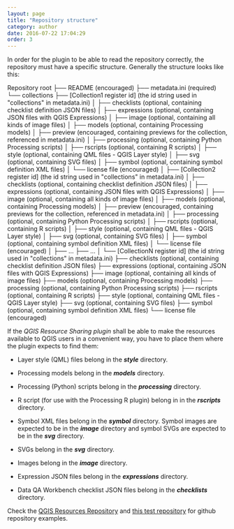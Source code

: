 ```yaml
---
layout: page
title: "Repository structure"
category: author
date: 2016-07-22 17:04:29
order: 3
---
```


In order for the plugin to be able to read the repository correctly,
the repository must have a specific structure.
Generally the structure looks like this:

Repository root
├── README (encouraged)
├── metadata.ini (required)
└── collections
├── [Collection1 register id] (the id string used in "collections" in metadata.ini)
│   ├── checklists (optional, containing checklist definition JSON files)
│   ├── expressions (optional, containing JSON files with QGIS Expressions)
│   ├── image (optional, containing all kinds of image files)
│   ├── models (optional, containing Processing models)
│   ├── preview (encouraged, containing previews for the collection, referenced in metadata.ini)
│   ├── processing (optional, containing Python Processing scripts)
│   ├── rscripts (optional, containing R scripts)
│   ├── style (optional, containing QML files - QGIS Layer style)
│   ├── svg (optional, containing SVG files)
│   ├── symbol (optional, containing symbol definition XML files)
│   └── license file (encouraged)
│
├── [Collection2 register id] (the id string used in "collections" in metadata.ini)
│   ├── checklists (optional, containing checklist definition JSON files)
│   ├── expressions (optional, containing JSON files with QGIS Expressions)
│   ├── image (optional, containing all kinds of image files)
│   ├── models (optional, containing Processing models)
│   ├── preview (encouraged, containing previews for the collection, referenced in metadata.ini)
│   ├── processing (optional, containing Python Processing scripts)
│   ├── rscripts (optional, containing R scripts)
│   ├── style (optional, containing QML files - QGIS Layer style)
│   ├── svg (optional, containing SVG files)
│   ├── symbol (optional, containing symbol definition XML files)
│   └── license file (encouraged)
│
├── ...
├── ...
│
└── [CollectionN register id] (the id string used in "collections" in metadata.ini)
    ├── checklists (optional, containing checklist definition JSON files)
    ├── expressions (optional, containing JSON files with QGIS Expressions)
    ├── image (optional, containing all kinds of image files)
    ├── models (optional, containing Processing models)
    ├── processing (optional, containing Python Processing scripts)
    ├── rscripts (optional, containing R scripts)
    ├── style (optional, containing QML files - QGIS Layer style)
    ├── svg (optional, containing SVG files)
    ├── symbol (optional, containing symbol definition XML files)
    └── license file (encouraged)

If the *QGIS Resource Sharing plugin* shall be able to make the
resources available to QGIS users in a convenient way, you have
to place them where the plugin expects to find them:

* Layer style (QML) files belong in the ***style*** directory.

* Processing models belong in the ***models*** directory.

* Processing (Python) scripts belong in the ***processing***
  directory.

* R script (for use with the Processing R plugin) belong in in the
  ***rscripts*** directory.

* Symbol XML files belong in the ***symbol*** directory.
  Symbol images are expected to be in the ***image*** directory and
  symbol SVGs are expected to be in the ***svg*** directory.

* SVGs belong in the ***svg*** directory.

* Images belong in the ***image*** directory.

* Expression JSON files belong in the ***expressions*** directory.

* Data QA Workbench checklist JSON files belong in the
  ***checklists*** directory.


Check the
[QGIS Resources Repository](https://github.com/QGIS/QGIS-Resources) and
[this test repository](https://github.com/QGIS-Contribution/QGIS_Test-Resources)
for github repository examples.


